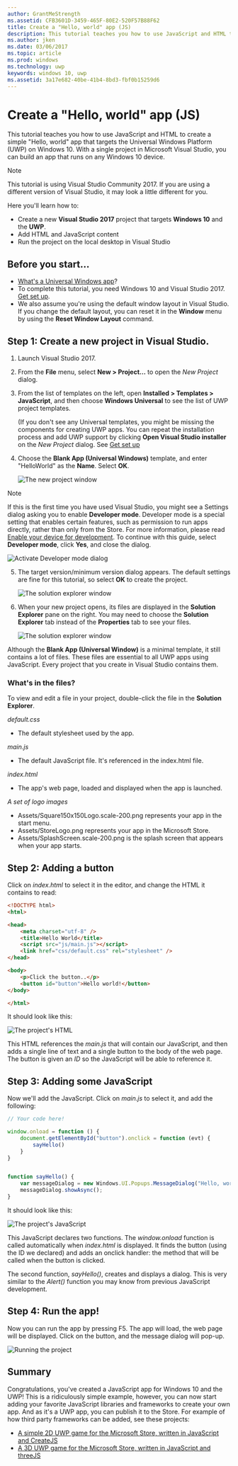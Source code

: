 ```yaml
---
author: GrantMeStrength
ms.assetid: CFB3601D-3459-465F-80E2-520F57B88F62
title: Create a "Hello, world" app (JS)
description: This tutorial teaches you how to use JavaScript and HTML to create a simple &\#0034;Hello, world&\#0034; app that targets the Universal Windows Platform (UWP) on Windows 10.
ms.author: jken
ms.date: 03/06/2017
ms.topic: article
ms.prod: windows
ms.technology: uwp
keywords: windows 10, uwp
ms.assetid: 3a17e682-40be-41b4-8bd3-fbf0b15259d6
---
```

# Create a "Hello, world" app (JS)

This tutorial teaches you how to use JavaScript and HTML to create a simple "Hello, world" app that targets the Universal Windows Platform (UWP) on Windows 10. With a single project in Microsoft Visual Studio, you can build an app that runs on any Windows 10 device.

> [!NOTE]
> This tutorial is using Visual Studio Community 2017. If you are using a different version of Visual Studio, it may look a little different for you.


Here you'll learn how to:

-   Create a new **Visual Studio 2017** project that targets **Windows 10** and the **UWP**.
-   Add HTML and JavaScript content
-   Run the project on the local desktop in Visual Studio

## Before you start...

-   [What's a Universal Windows app](whats-a-uwp.md)?
-   To complete this tutorial, you need Windows 10 and Visual Studio 2017. [Get set up](get-set-up.md).
-   We also assume you're using the default window layout in Visual Studio. If you change the default layout, you can reset it in the **Window** menu by using the **Reset Window Layout** command.

## Step 1: Create a new project in Visual Studio.

1.  Launch Visual Studio 2017.

2.  From the **File** menu, select **New > Project...** to open the *New Project* dialog.

3.  From the list of templates on the left, open **Installed > Templates > JavaScript**, and then choose **Windows Universal** to see the list of UWP project templates.

    (If you don't see any Universal templates, you might be missing the components for creating UWP apps. You can repeat the installation process and add UWP support by clicking **Open Visual Studio installer** on the *New Project* dialog. See [Get set up](get-set-up.md)

4.  Choose the **Blank App (Universal Windows)** template, and enter "HelloWorld" as the **Name**. Select **OK**.

    ![The new project window](images/win10-js-01.png)

> [!NOTE]
> If this is the first time you have used Visual Studio, you might see a Settings dialog asking you to enable **Developer mode**. Developer mode is a special setting that enables certain features, such as permission to run apps directly, rather than only from the Store. For more information, please read [Enable your device for development](enable-your-device-for-development.md). To continue with this guide, select **Developer mode**, click **Yes**, and close the dialog.

 ![Activate Developer mode dialog](images/win10-cs-00.png)

5.  The target version/minimum version dialog appears. The default settings are fine for this tutorial, so select **OK** to create the project.

    ![The solution explorer window](images/win10-cs-02.png)

6.  When your new project opens, its files are displayed in the **Solution Explorer** pane on the right. You may need to choose the **Solution Explorer** tab instead of the **Properties** tab to see your files.

    ![The solution explorer window](images/win10-js-02.png)

Although the **Blank App (Universal Window)** is a minimal template, it still contains a lot of files. These files are essential to all UWP apps using JavaScript. Every project that you create in Visual Studio contains them.


### What's in the files?

To view and edit a file in your project, double-click the file in the **Solution Explorer**. 

*default.css*

-  The default stylesheet used by the app.

*main.js*

- The default JavaScript file. It's referenced in the index.html file.

*index.html*

- The app's web page, loaded and displayed when the app is launched.

*A set of logo images*
-   Assets/Square150x150Logo.scale-200.png represents your app in the start menu.
-   Assets/StoreLogo.png represents your app in the Microsoft Store.
-   Assets/SplashScreen.scale-200.png is the splash screen that appears when your app starts.

## Step 2: Adding a button

Click on *index.html* to select it in the editor, and change the HTML it contains to read:

```html
<!DOCTYPE html>
<html>

<head>
    <meta charset="utf-8" />
    <title>Hello World</title>
    <script src="js/main.js"></script>
    <link href="css/default.css" rel="stylesheet" />
</head>

<body>
    <p>Click the button..</p>
    <button id="button">Hello world!</button>
</body>

</html>
```

It should look like this:

 ![The project's HTML](images/win10-js-03.png)

This HTML references the *main.js* that will contain our JavaScript, and then adds a single line of text and a single button to the body of the web page. The button is given an *ID* so the JavaScript will be able to reference it.


## Step 3: Adding some JavaScript

Now we'll add the JavaScript. Click on *main.js* to select it, and add the following:

```javascript
// Your code here!

window.onload = function () {
    document.getElementById("button").onclick = function (evt) {
        sayHello()
    }
}


function sayHello() {
    var messageDialog = new Windows.UI.Popups.MessageDialog("Hello, world!", "Alert");
    messageDialog.showAsync();
}

```

It should look like this:

 ![The project's JavaScript](images/win10-js-04.png)

This JavaScript declares two functions. The *window.onload* function is called automatically when *index.html* is displayed. It finds the button (using the ID we declared) and adds an onclick handler: the method that will be called when the button is clicked.

The second function, *sayHello()*, creates and displays a dialog. This is very similar to the *Alert()* function you may know from previous JavaScript development.


## Step 4: Run the app!

Now you can run the app by pressing F5. The app will load, the web page will be displayed. Click on the button, and the message dialog will pop-up.

 ![Running the project](images/win10-js-05.png)



## Summary


Congratulations, you've created a JavaScript app for Windows 10 and the UWP! This is a ridiculously simple example, however, you can now start adding your favorite JavaScript libraries and frameworks to create your own app. And as it's a UWP app, you can publish it to the Store. For example of how third party frameworks can be added, see these  projects:

* [A simple 2D UWP game for the Microsoft Store, written in JavaScript and CreateJS](get-started-tutorial-game-js2d.md)
* [A 3D UWP game for the Microsoft Store, written in JavaScript and threeJS](get-started-tutorial-game-js3d.md)


